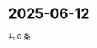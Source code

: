 # 2025-06-12

共 0 条

<!-- BEGIN ZHIHUQUESTIONS -->
<!-- 最后更新时间 Thu Jun 12 2025 03:09:04 GMT+0800 (China Standard Time) -->

<!-- END ZHIHUQUESTIONS -->
